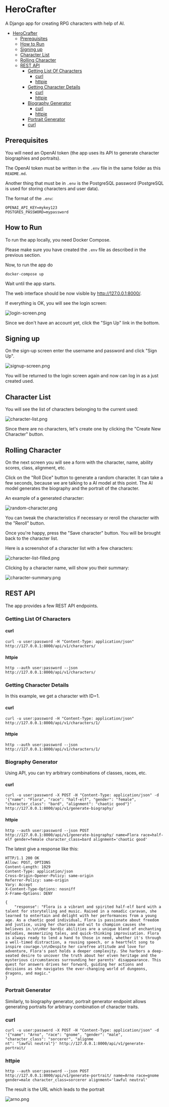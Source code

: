 # HeroCrafter

A Django app for creating RPG characters with help of AI.

<!-- TOC -->
* [HeroCrafter](#herocrafter)
  * [Prerequisites](#prerequisites)
  * [How to Run](#how-to-run)
  * [Signing up](#signing-up)
  * [Character List](#character-list)
  * [Rolling Character](#rolling-character)
  * [REST API](#rest-api)
    * [Getting List Of Characters](#getting-list-of-characters)
      * [curl](#curl)
      * [httpie](#httpie)
    * [Getting Character Details](#getting-character-details)
      * [curl](#curl-1)
      * [httpie](#httpie-1)
    * [Biography Generator](#biography-generator)
      * [curl](#curl-2)
      * [httpie](#httpie-2)
    * [Portrait Generator](#portrait-generator)
    * [curl](#curl-3)
<!-- TOC -->

## Prerequisites

You will need an OpenAI token (the app uses its API to generate character biographies and portraits).

The OpenAI token must be written in the `.env` file in the same folder as this `README.md`.

Another thing that must be in `.env` is the PostgreSQL password (PostgreSQL is used for storing characters and
user data).

The format of the `.env`:

```
OPENAI_API_KEY=mykey123
POSTGRES_PASSWORD=mypassword
```

## How to Run

To run the app locally, you need Docker Compose.

Please make sure you have created the `.env` file as described in the previous section.

Now, to run the app do

```shell
docker-compose up
```

Wait until the app starts.

The web interface should be now visible by http://127.0.0.1:8000/.

If everything is OK, you will see the login screen:

![login-screen.png](screenshots/login-screen.png)

Since we don't have an account yet, click the "Sign Up" link in the bottom. 

## Signing up

On the sign-up screen enter the username and password and click "Sign Up". 

![signup-screen.png](screenshots/signup-screen.png)

You will be returned to the login screen again and now can log in as a just created used.

## Character List

You will see the list of characters belonging to the current used:

![character-list.png](screenshots/character-list.png)

Since there are no characters, let's create one by clicking the "Create New Character" button.

## Rolling Character

On the next screen you will see a form with the character, name, ability scores, class, alignment, etc.

Click on the "Roll Dice" button to generate a random character. It can take a few seconds, because we are talking 
to a AI model at this point. The AI model generates the biography and the portrait of the character.

An example of a generated character:

![random-character.png](screenshots/random-character.png)

You can tweak the characteristics if necessary or reroll the character with the "Reroll" button.

Once you're happy, press the "Save character" button. You will be brought back to the character list.

Here is a screenshot of a character list with a few characters:

![character-list-filled.png](screenshots/character-list-filled.png)

Clicking by a character name, will show you their summary:

![character-summary.png](screenshots/character-summary.png)

## REST API

The app provides a few REST API endpoints.

### Getting List Of Characters

#### curl

```shell
curl -u user:password -H "Content-Type: application/json" http://127.0.0.1:8000/api/v1/characters/
```

#### httpie

```shell
http --auth user:password --json http://127.0.0.1:8000/api/v1/characters/
```

### Getting Character Details

In this example, we get a character with ID=1.

#### curl

```shell
curl -u user:password -H "Content-Type: application/json" http://127.0.0.1:8000/api/v1/characters/1/
```

#### httpie

```shell
http --auth user:password --json http://127.0.0.1:8000/api/v1/characters/1/
```

### Biography Generator

Using API, you can try arbitrary combinations of classes, races, etc.

#### curl

```shell
curl -u user:password -X POST -H "Content-Type: application/json" -d '{"name": "Flora", "race": "half-elf", "gender": "female", "character_class": "bard", "alignment": "chaotic good"}' http://127.0.0.1:8000/api/v1/generate-biography/
```

#### httpie

```shell
http --auth user:password --json POST http://127.0.0.1:8000/api/v1/generate-biography/ name=Flora race=half-elf gender=female character_class=bard alignment='chaotic good'
```

The latest give a response like this:

```shell
HTTP/1.1 200 OK
Allow: POST, OPTIONS
Content-Length: 1029
Content-Type: application/json
Cross-Origin-Opener-Policy: same-origin
Referrer-Policy: same-origin
Vary: Accept
X-Content-Type-Options: nosniff
X-Frame-Options: DENY

{
    "response": "Flora is a vibrant and spirited half-elf bard with a talent for storytelling and music. Raised in a nomadic caravan, she learned to entertain and delight with her performances from a young age. As a chaotic good individual, Flora is passionate about freedom and justice, using her charisma and wit to champion causes she believes in.\n\nHer bardic abilities are a unique blend of enchanting melodies, mesmerizing tales, and quick-thinking improvisation. Flora is always ready to lend a hand to those in need, whether it's through a well-timed distraction, a rousing speech, or a heartfelt song to inspire courage.\n\nDespite her carefree attitude and love for adventure, Flora's past holds a deeper complexity. She harbors a deep-seated desire to uncover the truth about her elven heritage and the mysterious circumstances surrounding her parents' disappearance. This quest for answers drives her forward, guiding her actions and decisions as she navigates the ever-changing world of dungeons, dragons, and magic."
}

```

### Portrait Generator

Similarly, to biography generator, portrait generator endpoint allows generating portraits for arbitrary combination
of character traits.

### curl

```shell
curl -u user:password -X POST -H "Content-Type: application/json" -d '{"name": "Arno", "race": "gnome", "gender": "male", "character_class": "sorcerer", "alignme
nt": "lawful neutral"}' http://127.0.0.1:8000/api/v1/generate-portrait/
```

### httpie

```shell
http --auth user:password --json POST http://127.0.0.1:8000/api/v1/generate-portrait/ name=Arno race=gnome gender=male character_class=sorcerer alignment='lawful neutral' 
```

The result is the URL which leads to the portrait

![arno.png](screenshots/arno.png)
